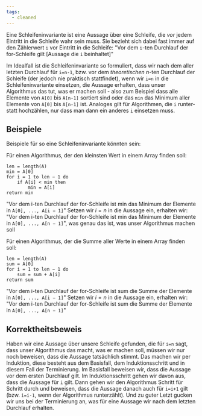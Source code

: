 ```yaml
---
tags:
  - cleaned
---
```


Eine Schleifeninvariante ist eine Aussage über eine Schleife, die *vor* jedem Eintritt in die Schleife wahr sein muss. Sie bezieht sich dabei fast immer auf den Zählerwert `i` vor Eintritt in die Schleife:
"Vor dem `i`-ten Durchlauf der for-Schleife gilt \[Aussage die `i` beinhaltet\]"

Im Idealfall ist die Schleifeninvariante so formuliert, dass wir nach dem aller letzten Durchlauf für `i=n-1`, bzw. vor dem *theoretischen* $n$-ten Durchlauf der Schleife (der jedoch nie praktisch stattfindet), wenn wir `i=n` in die Schleifeninvariante einsetzen, die Aussage erhalten, dass unser Algorithmus das tut, was er machen soll - also zum Beispiel dass alle Elemente von `A[0]` bis `A[n-1]` sortiert sind oder das `min` das Minimum aller Elemente von `A[0]` bis `A[n-1]` ist.
Analoges gilt für Algorithmen, die `i` runter- statt hochzählen, nur dass man dann ein anderes `i` einsetzen muss.

## Beispiele

Beispiele für so eine Schleifeninvariante könnten sein:

Für einen Algorithmus, der den kleinsten Wert in einem Array finden soll:
```
len = length(A) 
min = A[0]
for i = 1 to len − 1 do
	if A[i] < min then 
		min = A[i] 
return min
```
"Vor dem i-ten Durchlauf der for-Schleife ist min das Minimum der Elemente in `A[0], ..., A[i − 1]`"
Setzen wir $i=n$ in die Aussage ein, erhalten wir:
"Vor dem i-ten Durchlauf der for-Schleife ist min das Minimum der Elemente in `A[0], ..., A[n − 1]`", was genau das ist, was unser Algorithmus machen soll

Für einen Algorithmus, der die Summe aller Werte in einem Array finden soll:
```
len = length(A)
sum = A[0]
for i = 1 to len − 1 do
	sum = sum + A[i]
return sum
```
"Vor dem i-ten Durchlauf der for-Schleife ist sum die Summe der Elemente in `A[0], ..., A[i − 1]`"
Setzen wir $i=n$ in die Aussage ein, erhalten wir:
"Vor dem i-ten Durchlauf der for-Schleife ist sum die Summe der Elemente in `A[0], ..., A[n − 1]`"

## Korrektheitsbeweis

Haben wir eine Aussage über unsere Schleife gefunden, die für `i=n` sagt, dass unser Algorithmus das macht, was er machen soll, müssen wir nur noch beweisen, dass die Aussage tatsächlich stimmt. Das machen wir per Induktion, diese besteht aus dem Basisfall, dem Induktionsschritt und in diesem Fall der Terminierung.
Im Basisfall beweisen wir, dass die Aussage vor dem ersten Durchlauf gilt.
Im Induktionsschritt gehen wir davon aus, dass die Aussage für `i` gilt. Dann gehen wir den Algorithmus Schritt für Schritt durch und beweisen, dass die Aussage danach auch für `i=i+1` gilt (bzw. `i=i-1`, wenn der Algorithmus runterzählt).
Und zu guter Letzt gucken wir uns bei der Terminierung an, was für eine Aussage wir nach dem letzten Durchlauf erhalten.